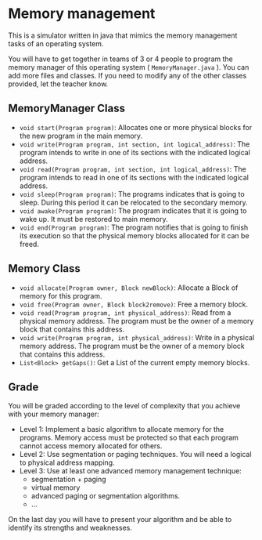 # Memory management

This is a simulator written in java that mimics the memory management tasks of an operating system.

You will have to get together in teams of 3 or 4 people to program the memory manager of this operating system ( `MemoryManager.java` ). You can add more files and classes. If you need to modify any of the other classes provided, let the teacher know.

## MemoryManager Class

- `void start(Program program)`: Allocates one or more physical blocks for the new program in the main memory.
- `void write(Program program, int section, int logical_address)`: The program intends to write in one of its sections with the indicated logical address.
- `void read(Program program, int section, int logical_address)`: The program intends to read in one of its sections with the indicated logical address.
- `void sleep(Program program)`: The programs indicates that is going to sleep. During this period it can be relocated to the secondary memory.
- `void awake(Program program)`: The program indicates that it is going to wake up. It must be restored to main memory.
- `void end(Program program)`: The program notifies that is going to finish its execution so that the physical memory blocks allocated for it can be freed.

## Memory Class

- `void allocate(Program owner, Block newBlock)`: Allocate a Block of memory for this program.
- `void free(Program owner, Block block2remove)`: Free a memory block.
- `void read(Program program, int physical_address)`: Read from a physical memory address. The program must be the owner of a memory block that contains this address.
- `void write(Program program, int physical_address)`: Write in a physical memory address. The program must be the owner of a memory block that contains this address.
- `List<Block> getGaps()`: Get a List of the current empty memory blocks.

## Grade

You will be graded according to the level of complexity that you achieve with your memory manager:

- Level 1: Implement a basic algorithm to allocate memory for the programs. Memory access must be protected so that each program cannot access memory allocated for others.
- Level 2: Use segmentation or paging techniques. You will need a logical to physical address mapping.
- Level 3: Use at least one advanced memory management technique:
    * segmentation + paging
    * virtual memory
    * advanced paging or segmentation algorithms.
    * ...

On the last day you will have to present your algorithm and be able to identify its strengths and weaknesses.